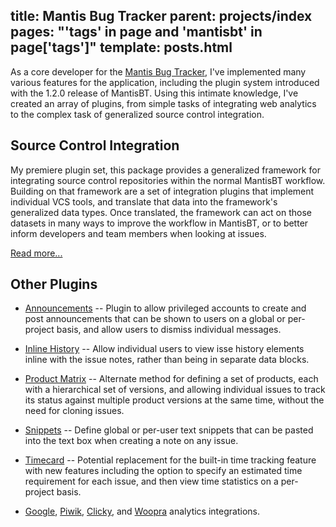 title: Mantis Bug Tracker
parent: projects/index
pages: "'tags' in page and 'mantisbt' in page['tags']"
template: posts.html
---
As a core developer for the [Mantis Bug Tracker][mantisbt], I've implemented many various features for the
application, including the plugin system introduced with the 1.2.0 release of MantisBT.  Using this
intimate knowledge, I've created an array of plugins, from simple tasks of integrating web analytics to
the complex task of generalized source control integration.

## Source Control Integration

My premiere plugin set, this package provides a generalized framework for integrating source control
repositories within the normal MantisBT workflow.  Building on that framework are a set of integration
plugins that implement individual VCS tools, and translate that data into the framework's generalized
data types.  Once translated, the framework can act on those datasets in many ways to improve the workflow
in MantisBT, or to better inform developers and team members when looking at issues.

[Read more...](/projects/source-integration/)

## Other Plugins

* [Announcements][announce] -- Plugin to allow privileged accounts to create and post announcements that
  can be shown to users on a global or per-project basis, and allow users to dismiss individual messages.

* [Inline History][inline] -- Allow individual users to view isse history elements inline with the issue
  notes, rather than being in separate data blocks.

* [Product Matrix][pvm] -- Alternate method for defining a set of products, each with a hierarchical set
  of versions, and allowing individual issues to track its status against multiple product versions at the
  same time, without the need for cloning issues.

* [Snippets][] -- Define global or per-user text snippets that can be pasted into the text box when
  creating a note on any issue.

* [Timecard][] -- Potential replacement for the built-in time tracking feature with new features including
  the option to specify an estimated time requirement for each issue, and then view time statistics on a
  per-project basis.

* [Google][ga], [Piwik][], [Clicky][], and [Woopra][] analytics integrations.

[mantisbt]: http://www.mantisbt.org/ "Mantis Bug Tracker"
[mantisforge]: http://git.mantisforge.org/ "MantisForge"
[announce]: http://git.mantisforge.org/w/announce.git "Announcement Plugin"
[inline]: http://git.mantisforge.org/w/inline-history.git "Inline History Plugin"
[pvm]: http://git.mantisforge.org/w/product-matrix.git "Product Matrix Plugin"
[snippets]: http://git.mantisforge.org/w/snippets.git "Snippets Plugin"
[timecard]: http://git.mantisforge.org/w/timecard.git "Timecard Plugin"

[ga]: http://git.mantisforge.org/w/google-analytics.git "Google Analytics Plugin"
[piwik]: http://git.mantisforge.org/w/piwik.git "Piwik Analytics Plugin"
[clicky]: http://git.mantisforge.org/w/clicky.git "Clicky Analytics Plugin"
[woopra]: http://git.mantisforge.org/w/woopra.git "Woopra Analytics Plugin"
